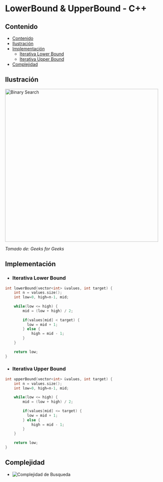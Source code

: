 # LowerBound & UpperBound - C++

## Contenido

* [Contenido](#contenido)
* [Ilustración](#ilustración)
* [Implementación](#implementación)
    * [Iterativa Lower Bound](#iterativa-lower-bound)
    * [Iterativa Upper Bound](#iterativa-upper-bound)
* [Complejidad](#complejidad)

## Ilustración

<img alt="Binary Search" src="https://www.geeksforgeeks.org/wp-content/uploads/Binary-Search.png" width="500">

_Tomado de: Geeks for Geeks_

## Implementación

* ### Iterativa Lower Bound

```c++
int lowerBound(vector<int> &values, int target) {
    int n = values.size();
    int low=0, high=n-1, mid;
    
    while(low <= high) {
        mid = (low + high) / 2;
        
        if(values[mid] < target) {
          low = mid + 1;  
        } else {
            high = mid - 1;
        }
    }
    
    return low;
}
```

* ### Iterativa Upper Bound

```c++
int upperBound(vector<int> &values, int target) {
    int n = values.size();
    int low=0, high=n-1, mid;
    
    while(low <= high) {
        mid = (low + high) / 2;
        
        if(values[mid] <= target) {
          low = mid + 1;  
        } else {
            high = mid - 1;
        }
    }
    
    return low;
}
```

## Complejidad

* ![Complejidad de Busqueda](https://i.ibb.co/RzJ8t4m/Log-n.png)